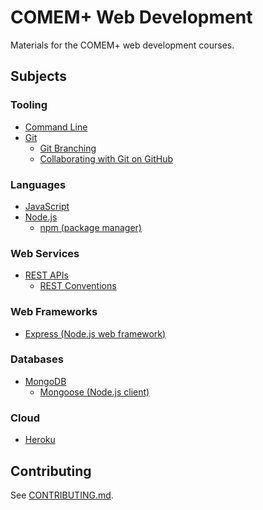 # COMEM+ Web Development

Materials for the COMEM+ web development courses.



## Subjects

### Tooling

* [Command Line](subjects/cli/)
* [Git](subjects/git/)
  * [Git Branching](subjects/git-branching/)
  * [Collaborating with Git on GitHub](subjects/git-collaborating/)

### Languages

* [JavaScript](subjects/js/)
* [Node.js](subjects/node/)
  * [npm (package manager)](subjects/npm/)

### Web Services

* [REST APIs](subjects/rest/)
  * [REST Conventions](subjects/rest-conventions/)

### Web Frameworks

* [Express (Node.js web framework)](subjects/express/)

### Databases

* [MongoDB](subjects/mongodb/)
  * [Mongoose (Node.js client)](subjects/mongoose/)

### Cloud

* [Heroku](subjects/heroku/)



## Contributing

See [CONTRIBUTING.md][contributing].



[contributing]: CONTRIBUTING.md
